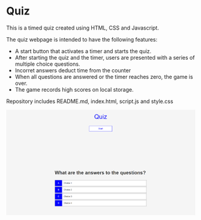 # Quiz

This is a timed quiz created using HTML, CSS and Javascript.

The quiz webpage is intended to have the following features:
- A start button that activates a timer and starts the quiz.
- After starting the quiz and the timer, users are presented with a series of multiple choice questions.
- Incorret answers deduct time from the counter
- When all questions are answered or the timer reaches zero, the game is over.
- The game records high scores on local storage.

Repository includes README.md, index.html, script.js and style.css

![Screenshot of deployed application on browser".](./screenshot.png)